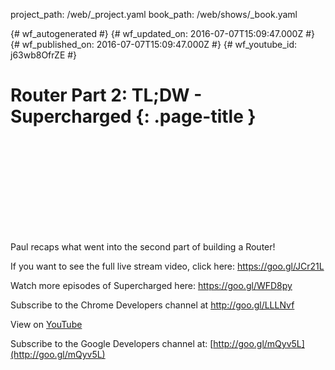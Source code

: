 project_path: /web/_project.yaml
book_path: /web/shows/_book.yaml

{# wf_autogenerated #}
{# wf_updated_on: 2016-07-07T15:09:47.000Z #}
{# wf_published_on: 2016-07-07T15:09:47.000Z #}
{# wf_youtube_id: j63wb8OfrZE #}

# Router Part 2: TL;DW - Supercharged {: .page-title }


<div class="video-wrapper">
  <iframe class="devsite-embedded-youtube-video" data-video-id="j63wb8OfrZE"
          data-autohide="1" data-showinfo="0" frameborder="0" allowfullscreen>
  </iframe>
</div>

Paul recaps what went into the second part of building a Router!

If you want to see the full live stream video, click here: https://goo.gl/JCr21L

Watch more episodes of Supercharged here: https://goo.gl/WFD8py

Subscribe to the Chrome Developers channel at http://goo.gl/LLLNvf

View on [YouTube](https://youtu.be/j63wb8OfrZE)

Subscribe to the Google Developers channel at: [http://goo.gl/mQyv5L](http://goo.gl/mQyv5L)
